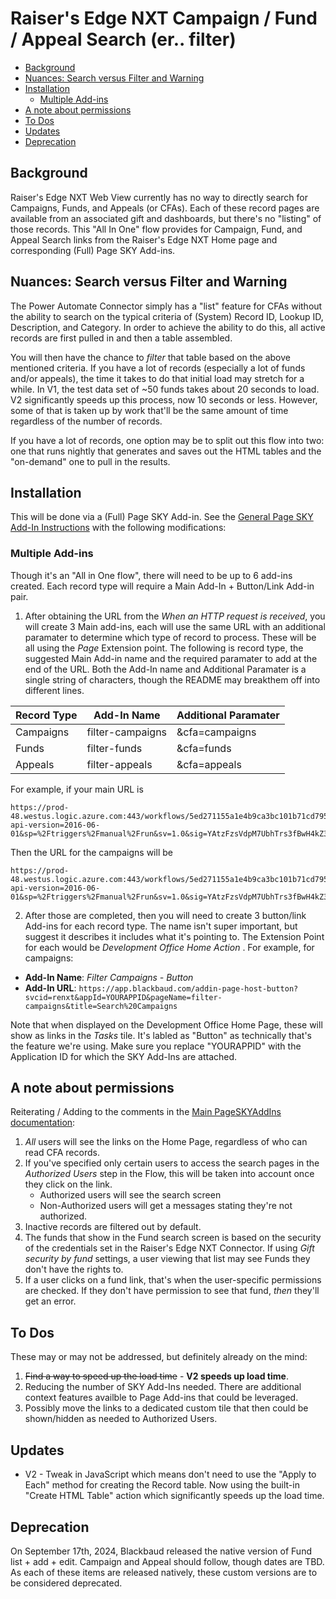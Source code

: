 # Raiser's Edge NXT Campaign / Fund / Appeal Search (er.. filter)
<!-- vscode-markdown-toc -->
* [Background](#Background)
* [Nuances: Search versus Filter and Warning](#NuancesSearchversusFilterandWarning)
* [Installation](#Installation)
	* [Multiple Add-ins](#MultipleAdd-ins)
* [A note about permissions](#Anoteaboutpermissions)
* [To Dos](#ToDos)
* [Updates](#Updates)
* [Deprecation](#Deprecation)

<!-- vscode-markdown-toc-config
	numbering=false
	autoSave=false
	/vscode-markdown-toc-config -->
<!-- /vscode-markdown-toc -->

## <a name='Background'></a>Background
Raiser's Edge NXT Web View currently has no way to directly search for Campaigns, Funds, and Appeals (or CFAs).  Each of these record pages are available from an associated gift and dashboards, but there's no "listing" of those records.  This "All In One" flow provides for Campaign, Fund, and Appeal Search links from the Raiser's Edge NXT Home page and corresponding (Full) Page SKY Add-ins.  

## <a name='NuancesSearchversusFilterandWarning'></a>Nuances: Search versus Filter and Warning
The Power Automate Connector simply has a "list" feature for CFAs without the ability to search on the typical criteria of (System) Record ID, Lookup ID, Description, and Category.  In order to achieve the ability to do this, all active records are first pulled in and then a table assembled.  

You will then have the chance to _filter_ that table based on the above mentioned criteria.  If you have a lot of records (especially a lot of funds and/or appeals), the time it takes to do that initial load may stretch for a while.  In V1, the test data set of ~50 funds takes about 20 seconds to load.  V2 significantly speeds up this process, now 10 seconds or less.  However, some of that is taken up by work that'll be the same amount of time regardless of the number of records.  

If you have a lot of records, one option may be to split out this flow into two: one that runs nightly that generates and saves out the HTML tables and the "on-demand" one to pull in the results. 

## <a name='Installation'></a>Installation
This will be done via a (Full) Page SKY Add-in.  See the [General Page SKY Add-In Instructions](https://github.com/glenhutson/BlackbaudCustomizations/blob/main/All-In-One-SKYAddins%2BPowerAutomate/PageSKYAddIns.md) with the following modifications: 

### <a name='MultipleAdd-ins'></a>Multiple Add-ins
Though it's an "All in One flow", there will need to be up to 6 add-ins created.  Each record type will require a Main Add-In + Button/Link Add-in pair.  

1. After obtaining the URL from the _When an HTTP request is received_, you will create 3 Main add-ins, each will use the same URL with an additional paramater to determine which type of record to process.  These will be all using the _Page_ Extension point.  The following is record type, the suggested Main Add-in name and the required paramater to add at the end of the URL.  Both the Add-In name and Additional Paramater is a single string of characters, though the README may breakthem off into different lines.  


Record Type | Add-In Name | Additional Paramater
---------|----------|---------
 Campaigns | filter-campaigns | &cfa=campaigns
 Funds | filter-funds | &cfa=funds
 Appeals | filter-appeals | &cfa=appeals

 For example, if your main URL is 
```
https://prod-48.westus.logic.azure.com:443/workflows/5ed271155a1e4b9ca3bc101b71cd795c/triggers/manual/paths/invoke?api-version=2016-06-01&sp=%2Ftriggers%2Fmanual%2Frun&sv=1.0&sig=YAtzFzsVdpM7UbhTrs3fBwH4kZ3Au5navss50cG5TMQ 

```
Then the URL for the campaigns will be 
```
https://prod-48.westus.logic.azure.com:443/workflows/5ed271155a1e4b9ca3bc101b71cd795c/triggers/manual/paths/invoke?api-version=2016-06-01&sp=%2Ftriggers%2Fmanual%2Frun&sv=1.0&sig=YAtzFzsVdpM7UbhTrs3fBwH4kZ3Au5navss50cG5TMQ&cfa=campaigns 
```

2. After those are completed, then you will need to create 3 button/link Add-ins for each record type.  The name isn't super important, but suggest it describes it includes what it's pointing to. The Extension Point for each would be _Development Office Home Action_ .  For example, for campaigns: 

* **Add-In Name**: _Filter Campaigns - Button_
* **Add-In URL**: `https://app.blackbaud.com/addin-page-host-button?svcid=renxt&appId=YOURAPPID&pageName=filter-campaigns&title=Search%20Campaigns`

Note that when displayed on the Development Office Home Page, these will show as links in the _Tasks_ tile.  It's labled as "Button" as technically that's the feature we're using.  Make sure you replace "YOURAPPID" with the Application ID for which the SKY Add-Ins are attached.  

## <a name='Anoteaboutpermissions'></a>A note about permissions
Reiterating / Adding to the comments in the [Main PageSKYAddIns documentation](https://github.com/glenhutson/BlackbaudCustomizations/blob/main/All-In-One-SKYAddins%2BPowerAutomate/PageSKYAddIns.md#Anoteaboutauthorizationvalidation): 

1. _All_ users will see the links on the Home Page, regardless of who can read CFA records. 
2. If you've specified only certain users to access the search pages in the _Authorized Users_ step in the Flow, this will be taken into account once they click on the link. 
   * Authorized users will see the search screen
   * Non-Authorized users will get a messages stating they're not authorized. 
3. Inactive records are filtered out by default.  
4. The funds that show in the Fund search screen is based on the security of the credentials set in the Raiser's Edge NXT Connector.  If using _Gift security by fund_ settings, a user viewing that list may see Funds they don't have the rights to. 
5. If a user clicks on a fund link, that's when the user-specific permissions are checked.  If they don't have permission to see that fund, _then_ they'll get an error. 

## <a name='ToDos'></a>To Dos
These may or may not be addressed, but definitely already on the mind: 
1. ~~Find a way to speed up the load time~~ - **V2 speeds up load time**. 
2. Reducing the number of SKY Add-Ins needed.  There are additional context features availble to Page Add-ins that could be leveraged.  
3. Possibly move the links to a dedicated custom tile that then could be shown/hidden as needed to Authorized Users. 

## <a name='Updates'></a>Updates
* V2 - Tweak in JavaScript which means don't need to use the "Apply to Each" method for creating the Record table.  Now using the built-in "Create HTML Table" action which significantly speeds up the load time. 

## <a name='Deprecation'></a>Deprecation
On September 17th, 2024, Blackbaud released the native version of Fund list + add + edit.  Campaign and Appeal should follow, though dates are TBD.  As each of these items are released natively, these custom versions are to be considered deprecated.  